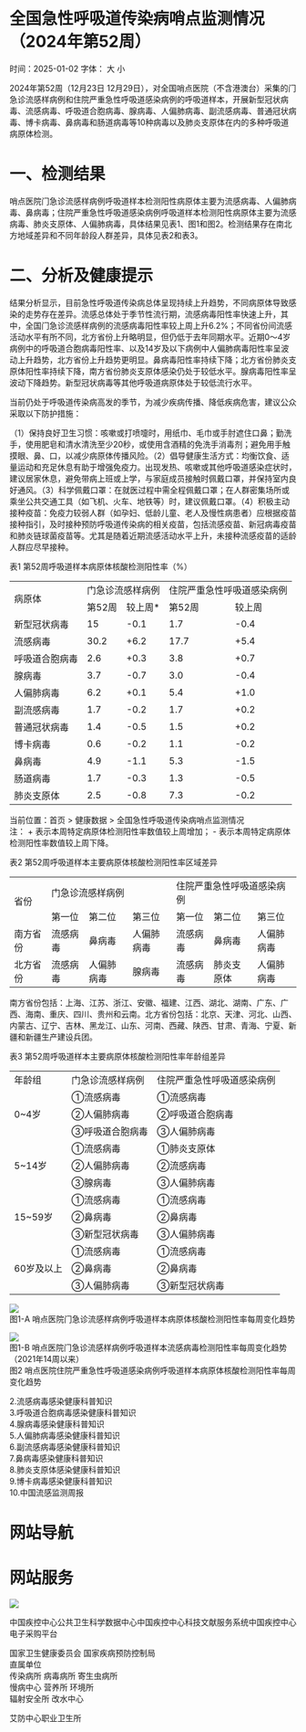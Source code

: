 # 全国急性呼吸道传染病哨点监测情况（2024年第52周）

时间：2025-01-02 字体： ⼤ ⼩

2024年第52周（12⽉23⽇ 12⽉29⽇），对全国哨点医院（不含港澳台）采集的⻔急诊流感样病例和住院严重急性呼吸道感染病例的呼吸道样本，开展新型冠状病毒、流感病毒、呼吸道合胞病毒、腺病毒、⼈偏肺病毒、副流感病毒、普通冠状病毒、博卡病毒、⿐病毒和肠道病毒等10种病毒以及肺炎⽀原体在内的多种呼吸道病原体检测。

# ⼀、检测结果

哨点医院⻔急诊流感样病例呼吸道样本检测阳性病原体主要为流感病毒、⼈偏肺病毒、⿐病毒；住院严重急性呼吸道感染病例呼吸道样本检测阳性病原体主要为流感病毒、肺炎⽀原体、⼈偏肺病毒，具体结果⻅表1、图1和图2。检测结果存在南北⽅地域差异和不同年龄段⼈群差异，具体⻅表2和表3。

# ⼆、分析及健康提示

结果分析显示，⽬前急性呼吸道传染病总体呈现持续上升趋势，不同病原体导致感染的⾛势存在差异。流感总体处于季节性流⾏期，流感病毒阳性率快速上升，其中，全国⻔急诊流感样病例的流感病毒阳性率较上周上升6.2%；不同省份间流感活动⽔平有所不同，北⽅省份上升略明显，但仍低于去年同期⽔平。近期0～4岁病例中的呼吸道合胞病毒阳性率、以及14岁及以下病例中⼈偏肺病毒阳性率呈波动上升趋势，北⽅省份上升趋势更明显。⿐病毒阳性率持续下降；北⽅省份肺炎⽀原体阳性率持续下降，南⽅省份肺炎⽀原体感染仍处于较低⽔平。腺病毒阳性率呈波动下降趋势。新型冠状病毒等其他呼吸道病原体处于较低流⾏⽔平。

当前仍处于呼吸道传染病⾼发的季节，为减少疾病传播、降低疾病危害，建议公众采取以下防护措施：

（1）保持良好卫⽣习惯：咳嗽或打喷嚏时，⽤纸⼱、⽑⼱或⼿肘遮住⼝⿐；勤洗⼿，使⽤肥皂和清⽔清洗⾄少20秒，或使⽤含酒精的免洗⼿消毒剂；避免⽤⼿触摸眼、⿐、⼝，以减少病原体传播⻛险。（2）倡导健康⽣活⽅式：均衡饮⻝、适量运动和充⾜休息有助于增强免疫⼒。出现发热、咳嗽或其他呼吸道感染症状时，建议居家休息，避免带病上班或上学，与家庭成员接触时佩戴⼝罩，并保持室内良好通⻛。（3）科学佩戴⼝罩：在就医过程中需全程佩戴⼝罩；在⼈群密集场所或乘坐公共交通⼯具（如⻜机、⽕⻋、地铁等）时，建议佩戴⼝罩。（4）积极主动接种疫苗：免疫⼒较弱⼈群（如孕妇、低龄⼉童、⽼⼈及慢性病患者）应根据疫苗接种指引，及时接种预防呼吸道传染病的相关疫苗，包括流感疫苗、新冠病毒疫苗和肺炎链球菌疫苗等。尤其是随着近期流感活动⽔平上升，未接种流感疫苗的适龄⼈群应尽早接种。

表1 第52周呼吸道样本病原体核酸检测阳性率（%）  

<table><tr><td rowspan="2">病原体</td><td colspan="2">门急诊流感样病例</td><td colspan="2">住院严重急性呼吸道感染病例</td></tr><tr><td>第52周</td><td>较上周*</td><td>第52周</td><td>较上周</td></tr><tr><td>新型冠状病毒</td><td>15</td><td>-0.1</td><td>1.7</td><td>-0.4</td></tr><tr><td>流感病毒</td><td>30.2</td><td>+6.2</td><td>17.7</td><td>+5.4</td></tr><tr><td>呼吸道合胞病毒</td><td>2.6</td><td>+0.3</td><td>3.8</td><td>+0.7</td></tr><tr><td>腺病毒</td><td>3.7</td><td>-0.7</td><td>3.0</td><td>-0.4</td></tr><tr><td>人偏肺病毒</td><td>6.2</td><td>+0.1</td><td>5.4</td><td>+1.0</td></tr><tr><td>副流感病毒</td><td>1.7</td><td>-0.2</td><td>1.7</td><td>+0.2</td></tr><tr><td>普通冠状病毒</td><td>1.4</td><td>-0.5</td><td>1.5</td><td>+0.2</td></tr><tr><td>博卡病毒</td><td>0.6</td><td>-0.2</td><td>1.1</td><td>-0.2</td></tr><tr><td>鼻病毒</td><td>4.9</td><td>-1.1</td><td>5.3</td><td>-1.5</td></tr><tr><td>肠道病毒</td><td>1.7</td><td>-0.3</td><td>1.3</td><td>-0.5</td></tr><tr><td>肺炎支原体</td><td>2.5</td><td>-0.8</td><td>7.3</td><td>-0.2</td></tr></table>

当前位置：⾸⻚ > 健康数据 > 全国急性呼吸道传染病哨点监测情况  
注： + 表示本周特定病原体检测阳性率数值较上周增加； - 表示本周特定病原体检测阳性率数值较上周下降。

表2 第52周呼吸道样本主要病原体核酸检测阳性率区域差异  

<table><tr><td rowspan="2">省份</td><td colspan="3">门急诊流感样病例</td><td colspan="3">住院严重急性呼吸道感染病例</td></tr><tr><td>第一位</td><td>第二位</td><td>第三位</td><td>第一位</td><td>第二位</td><td>第三位</td></tr><tr><td>南方省份</td><td>流感病毒</td><td>鼻病毒</td><td>人偏肺病毒</td><td>流感病毒</td><td>鼻病毒</td><td>人偏肺病毒</td></tr><tr><td>北方省份</td><td>流感病毒</td><td>人偏肺病毒</td><td>腺病毒</td><td>流感病毒</td><td>肺炎支原体</td><td>人偏肺病毒</td></tr></table>

南⽅省份包括：上海、江苏、浙江、安徽、福建、江⻄、湖北、湖南、⼴东、⼴⻄、海南、重庆、四川、贵州和云南。北⽅省份包括：北京、天津、河北、⼭⻄、内蒙古、辽宁、吉林、⿊⻰江、⼭东、河南、⻄藏、陕⻄、⽢肃、⻘海、宁夏、新疆和新疆⽣产建设兵团。

表3 第52周呼吸道样本主要病原体核酸检测阳性率年龄组差异  

<table><tr><td>年龄组</td><td>门急诊流感样病例</td><td>住院严重急性呼吸道感染病例</td></tr><tr><td rowspan="3">0~4岁</td><td>①流感病毒</td><td>①流感病毒</td></tr><tr><td>②人偏肺病毒</td><td>②呼吸道合胞病毒</td></tr><tr><td>③呼吸道合胞病毒</td><td>③人偏肺病毒</td></tr><tr><td rowspan="3">5~14岁</td><td>①流感病毒</td><td>①肺炎支原体</td></tr><tr><td>②人偏肺病毒</td><td>②流感病毒</td></tr><tr><td>③腺病毒</td><td>③人偏肺病毒</td></tr><tr><td rowspan="3">15~59岁</td><td>①流感病毒</td><td>①流感病毒</td></tr><tr><td>②鼻病毒</td><td>②鼻病毒</td></tr><tr><td>③新型冠状病毒</td><td>③人偏肺病毒</td></tr><tr><td rowspan="3">60岁及以上</td><td>①流感病毒</td><td>①流感病毒</td></tr><tr><td>②鼻病毒</td><td>②鼻病毒</td></tr><tr><td>③人偏肺病毒</td><td>③新型冠状病毒</td></tr></table>

![](images/f6c4fe0ba6f7fbff55128407b900a7bf7fcdf29a3226eca65f1e29e35d4dab1e.jpg)  
图1-A 哨点医院⻔急诊流感样病例呼吸道样本病原体核酸检测阳性率每周变化趋势

![](images/a2d50442bb244cdabc0bce171c5c77511524518ac3b76411d11d6d96d1fbcccd.jpg)  
图1-B 哨点医院⻔急诊流感样病例呼吸道样本流感病毒检测阳性率每周变化趋势（2021年14周以来）  
图2 哨点医院住院严重急性呼吸道感染病例呼吸道样本病原体核酸检测阳性率每周变化趋势

2.流感病毒感染健康科普知识  
3.呼吸道合胞病毒感染健康科普知识  
4.腺病毒感染健康科普知识  
5.⼈偏肺病毒感染健康科普知识  
6.副流感病毒感染健康科普知识  
7.⿐病毒感染健康科普知识  
8.肺炎支原体感染健康科普知识  
9.博卡病毒感染健康科普知识  
10.中国流感监测周报

# ⽹站导航

# ⽹站服务

![](images/83a615f8872d69cb6dfbf40cdaa2a0be63ee5a8affd6e8fcdcdd270599e65b6a.jpg)

中国疾控中⼼公共卫⽣科学数据中⼼中国疾控中⼼科技⽂献服务系统中国疾控中⼼电⼦采购平台

国家卫⽣健康委员会 国家疾病预防控制局  
直属单位  
传染病所 病毒病所 寄⽣⾍病所  
慢病中⼼ 营养所 环境所  
辐射安全所 改⽔中⼼

艾防中⼼职业卫⽣所